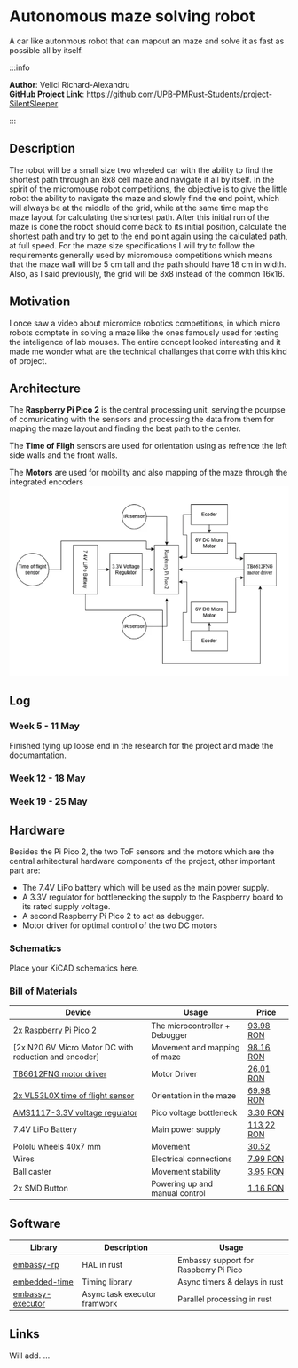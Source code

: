# Autonomous maze solving robot
A car like autonmous robot that can mapout an maze and solve it as fast as possible all by itself.

:::info 

**Author**: Velici Richard-Alexandru \
**GitHub Project Link**: https://github.com/UPB-PMRust-Students/project-SilentSleeper

:::

## Description

The robot will be a small size two wheeled car with the ability to find the shortest path through
an 8x8 cell maze and navigate it all by itself. In the spirit of the micromouse robot competitions, the
objective is to give the little robot the ability to navigate the maze and slowly find the end point, which
will always be at the middle of the grid, while at the same time map the maze layout for calculating the
shortest path. After this initial run of the maze is done the robot should come back to its initial position,
calculate the shortest path and try to get to the end point again using the calculated path, at full speed.
For the maze size specifications I will try to follow the requirements generally used by micromouse
competitions which means that the maze wall will be 5 cm tall and the path should have 18 cm in
width. Also, as I said previously, the grid will be 8x8 instead of the common 16x16.

## Motivation

I once saw a video about micromice robotics competitions, in which micro robots comptete in solving a maze like the ones famously used for testing the
inteligence of lab mouses. The entire concept looked interesting and it made me wonder what are the technical challanges that come with this kind of 
project. 

## Architecture 

The **Raspberry Pi Pico 2** is the central processing unit, serving the pourpse of comunicating with the sensors and processing the data from them for 
maping the maze layout and finding the best path to the center.

The **Time of Fligh** sensors are used for orientation using as refrence the left side walls and the front walls.

The **Motors** are used for mobility and also mapping of the maze through the integrated encoders 
![diagram](arhitecture.webp)

## Log

<!-- write your progress here every week -->

### Week 5 - 11 May

Finished tying up loose end in the research for the project and made the documantation.

### Week 12 - 18 May

### Week 19 - 25 May

## Hardware

Besides the Pi Pico 2, the two ToF sensors and the motors which are the central arhitectural hardware components of the project, other important part
are:
- The 7.4V LiPo battery which will be used as the main power supply.
- A 3.3V regulator for bottlenecking the supply to the Raspberry board to its rated supply voltage.
- A second Raspberry Pi Pico 2 to act as debugger.
- Motor driver for optimal control of the two DC motors 

### Schematics

Place your KiCAD schematics here.

### Bill of Materials

<!-- Fill out this table with all the hardware components that you might need.

The format is 
```
| [Device](link://to/device) | This is used ... | [price](link://to/store) |

```

-->

| Device | Usage | Price |
|--------|--------|-------|
| [2x Raspberry Pi Pico 2](https://www.raspberrypi.com/documentation/microcontrollers/raspberry-pi-pico.html) | The microcontroller + Debugger | [93.98 RON](https://ardushop.ro/ro/raspberry-pi/2453-raspberry-pi-pico-2-5056561803951.html) |
| [2x N20 6V Micro Motor DC with reduction and encoder] | Movement and mapping of maze | [98.16 RON](https://www.robofun.ro/arduino-original/ga12-n20-6v-1000rpm-micro-motor-dc-cu-reductor-si-encoder.html) |
| [TB6612FNG motor driver](https://octopart.com/datasheet/tb6612fng%2Cc%2C8%2Cel-toshiba-50464480?msclkid=cf8cf70b84d81a6e72d89f10c2b60bf4&utm_source=bing&utm_medium=cpc&utm_campaign=b_cpc_emea-ro_search_dsa_english_en_usd_all-categories&utm_term=semiconductors&utm_content=Discrete%20Semiconductors%20DSA) | Motor Driver | [26.01 RON](https://ardushop.ro/en/motors-and-drivers/517-tb6612fng-dual-motor-driver-module-6427854006028.html) |
| [2x VL53L0X time of flight sensor](https://www.st.com/resource/en/datasheet/vl53l0x.pdf) | Orientation in the maze | [69.98 RON](https://www.optimusdigital.ro/ro/senzori-senzori-de-distanta/3322-modul-senzor-de-masurare-a-distanei-bazat-pe-viteza-luminii-cjmcu-vl53l0x.html?search_query=VL53L0X&results=5) |
| [AMS1117-3.3V voltage regulator](https://www.alldatasheet.com/datasheet-pdf/pdf/205691/ADMOS/AMS1117-3.3.html) | Pico voltage bottleneck | [3.30 RON](https://ardushop.ro/ro/alimentare/1734-regulator-de-tensiune-dc-dc-ams1117-33v-step-down.html) |
| 7.4V LiPo Battery| Main power supply | [113,22 RON](https://www.emag.ro/baterie-action-sport-games-7-4-v-1000-mah-17462/pd/D0C566MBM/?X-Search-Id=5f3bdae4993f5625bfee&X-Product-Id=166743067&X-Search-Page=1&X-Search-Position=38&X-Section=search&X-MB=0&X-Search-Action=view) |
| Pololu wheels 40x7 mm | Movement | [30.52](https://www.robofun.ro/mecanice/pololu-roti-40-7mm-white.html) |
| Wires | Electrical connections | [7.99 RON](https://www.optimusdigital.ro/ro/fire-fire-mufate/12-set-de-cabluri-pentru-breadboard.html?search_query=fire&results=429) |
| Ball caster | Movement stability| [3.95 RON](https://www.optimusdigital.ro/ro/mecanica-suporturi-cu-bila/74-ball-caster.html?search_query=ball+caster&results=5) |
| 2x SMD Button| Powering up and manual control | [1.16 RON](https://www.optimusdigital.ro/ro/butoane-i-comutatoare/8546-buton-smd-3-x-6-x-25-mm-alb.html?search_query=buton+smd+3&results=6) |



## Software

| Library | Description | Usage |
|---------|-------------|-------|
| [embassy-rp](https://github.com/embassy-rs/embassy) | HAL in rust  | Embassy support for Raspberry Pi Pico |
| [embedded-time](https://docs.rs/embassy-time/latest/embassy_time/) | Timing library | Async timers & delays in rust |
| [embassy-executor](https://docs.rs/embassy-executor/latest/embassy_executor/struct.Executor.html) | Async task executor framwork | Parallel processing in rust |

## Links

<!-- Add a few links that inspired you and that you think you will use for your project -->
Will add.
...
